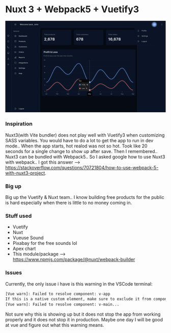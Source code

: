 # Nuxt 3 + Webpack5 + Vuetify3

![Screenshot](/public/ss.png)

### Inspiration

Nuxt3(with Vite bundler) does not play well with Vuetify3 when customizing SASS variables. You would have to do a lot to get the app to run in dev mode.. When the app starts, hot realod was not so hot. Took like 20 seconds for a single change to show up after save. Then I remembered.. Nuxt3 can be bundled with Webpack5.. So I asked google how to use Nuxt3 with webpack.. I got this answer --> https://stackoverflow.com/questions/70721804/how-to-use-webpack-5-with-nuxt3-project.

### Big up

Big up the Vuetify & Nuxt team.. I know building free products for the public is hard especially when there is little to no money coming in.

### Stuff used

- Vuetify
- Nuxt
- Vueuse Sound
- Pixabay for the free sounds lol
- Apex chart
- This module/package --> https://www.npmjs.com/package/@nuxt/webpack-builder

### Issues

Currently, the only issue i have is this warning in the VSCode terminal:

```bash
[Vue warn]: Failed to resolve component: v-app                                                                                             08:18:47
If this is a native custom element, make sure to exclude it from component resolution via compilerOptions.isCustomElement.
[Vue warn]: Failed to resolve component: v-main...
```

Not sure why this is showing up but it does not stop the app from working properly and it does not stop it in production. Maybe one day I will be good at vue and figure out what this warning means.
